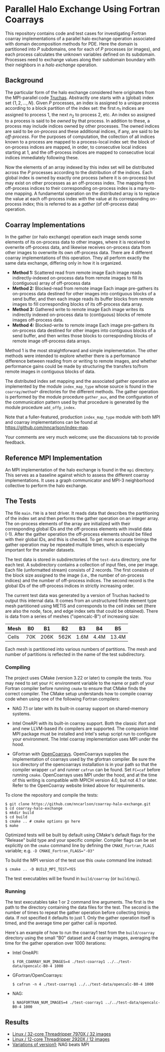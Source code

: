 # Parallel Halo Exchange Using Fortran Coarrays

This repository contains code and test cases for investigating Fortran
coarray implementations of a parallel halo exchange operation associated
with domain decomposition methods for PDE. Here the domain is partitioned
into *P* subdomains, one for each of *P* processes (or images), and each
process calculates the unknown variables defined on its subdomain.
Processes need to exchange values along their subdomain boundary with
their neighbors in a *halo exchange* operation.

## Background
The particular form of the halo exchange considered here originates from the
MPI-parallel code [Truchas](https://gitlab.com/truchas/truchas). Abstractly
one starts with a (global) index set $\{1, 2, ..., N\}$. Given $P$ processes,
an index is assigned to a unique process according to a block partition of
the index set: the first $n_1$ indices are assigned to process 1, the next
$n_2$ to process 2, etc. An index so assigned to a process is said to be
*owned* by that process. In addition to these, a process may include indices
owned by other processes. The owned indices are said to be *on-process* and
these additional indices, if any, are said to be *off-process*. For the
purposes of computation, the collection of all indices known to a process
are mapped to a process-local index set: the block of on-process indices are
mapped, in order, to consecutive local indices starting at 1, and the
off-process indices are mapped to consecutive local indices immediately
following these.

Now the elements of an array indexed by this index set will be distributed
across the $P$ processes according to the distribution of the indices.
Each global index is owned by exactly one process (where it is on-process)
but may exist on other processes as an off-process index. The mapping from
off-process indices to their corresponding on-process index is a many-to-one
mapping. A fundamental operation on the distributed array is to replace the
value at each off-process index with the value at its corresponding
on-process index; this is referred to as a *gather* (of off-process data)
operation.

## Coarray Implementations
In the gather (or halo exchange) operation each image sends some elements
of its on-process data to other images, where it is received to overwrite
off-process data, and likewise receives on-process data from other images
to overwrite its own off-process data. There are 4 different coarray
implementations of this operation. They all perform exactly the same data
exchange, differing only in how it is organized.

* **Method 1:** Scattered read from remote image
Each image reads indirectly-indexed on-process data from remote images
to fill its (contiguous) array of off-process data
* **Method 2:** Blocked-read from remote image
Each image pre-gathers its on-process data destined for other images into
contiguous blocks of a send buffer, and then each image reads its buffer
blocks from remote images to fill corresponding blocks of its off-process
data array.
* **Method 3:** Gathered write to remote image
Each image writes its indirectly indexed on-process data to (contiguous)
blocks of remote images off-process data.
* **Method 4:** Blocked-write to remote image
Each image pre-gathers its on-process data destined for other images into
contiguous blocks of a send buffer, and then writes those blocks to
corresponding blocks of remote image off-process data arrays.

Method 1 is the most straightforward and simple implementation. The other
methods were intended to explore whether there is a performance difference
between reading from or writing to remote images, and whether performance
gains could be made by structuring the transfers to/from remote images in
contiguous blocks of data.

The distributed index set mapping and the associated gather operation are
implemented by the module `index_map_type` whose source is found in the
`coarray/method*` directories for the different methods. The gather
operation is performed by the module procedure `gather_aux`, and the
configuration of the communication pattern used by that procedure is
generated by the module procedure `add_offp_index`.

Note that a fuller-featured, production `index_map_type` module with both
MPI and coarray implementations can be found at
https://github.com/nncarlson/index-map.

Your comments are very much welcome; use the discussions tab to provide
feedback.

## Reference MPI Implementation

An MPI implementation of the halo exchange is found in the `mpi` directory.
This serves as a baseline against which to assess the different coarray
implementations. It uses a graph communicator and MPI-3 neighborhood
collective to perform the halo exchange.

## The Tests
The file `main.f90` is a test driver. It reads data that
describes the partitioning of the index set and then performs the gather
operation on an integer array. The on-process elements of the array are
initialized with their corresponding global IDs and the off-process elements
with invalid data (-1). After the gather operation the off-process elements
should be filled with their global IDs, and this is checked. To get more
accurate timings the gather operation may be repeated multiple times, which
is especially important for the smaller datasets.

The test data is stored in subdirectories of the `test-data` directory,
one for each test. A subdirectory contains a collection of input files,
one per image. Each file (unformatted stream) consists of 2 records. The
first consists of the block size assigned to the image (i.e., the number
of on-process indices) and the number of off-process indices. The second
record is the global IDs of the off-process indices in strictly increasing
order.

The current test data was generated by a version of Truchas hacked to output
this internal data. It comes from an unstructured finite element type mesh
partitioned using METIS and corresponds to the cell index set (there are
also the node, face, and edge index sets that could be obtained). There is
data from a series of meshes ("opencalc-B") of increasing size:

  | Mesh | B0  | B1   | B2   | B3   | B4   | B5
  | ---- | --  | --   | --   | --   | --   | --
  | Cells| 70K | 206K | 562K | 1.6M | 4.4M | 13.4M

Each mesh is partitioned into various numbers of partitions. The mesh and
number of partitions is reflected in the name of the test subdirectory.

### Compiling

The project uses CMake (version 3.22 or later) to compile the tests. You may
need to set your `FC` environment variable to the name or path of your Fortran
compiler before running `cmake` to ensure that CMake finds the correct compiler.
The CMake setup understands how to compile coarray code when using one of the
following Fortran compilers:

* NAG 7.1 or later with its built-in coarray support on shared-memory systems.

* Intel OneAPI with its built-in coarray support. Both the classic ifort and
  and new LLVM-based ifx compilers are supported. The companion Intel MPI
  package must be installed and Intel's setup script run to configure your
  environment. The Intel coarray implementation uses MPI under the hood.

* GFortran with [OpenCoarrays](https://github.com/sourceryinstitute/opencoarrays).
  OpenCoarrays supplies the implementation of coarrays used by the gfortran
  compiler. Be sure the `bin` directory of the opencoarrays installation is in
  your path so that the compiler wrapper `caf` and runner `cafrun` can be found.
  Set `FC=caf` before running `cmake`. OpenCoarrays uses MPI under the hood, and
  at the time of this writing is compatible with MPICH version 4.0, but not 4.1
  or later. Refer to the OpenCoarray website linked above for requirements.

To clone the repository and compile the tests:

```shell
$ git clone https://github.com/nncarlson/coarray-halo-exchange.git
$ cd coarray-halo-exchange
$ mkdir build
$ cd build
$ cmake .. # cmake options go here
$ make
```

Optimized tests will be built by default using CMake's default flags for the
"Release" build type and your specific compiler. Compiler flags can be set
explicitly on the `cmake` command line by defining the `CMAKE_Fortran_FLAGS`
variable; e.g. `-D CMAKE_Fortran_FLAGS="-O3"`

To build the MPI version of the test use this `cmake` command line instead:

```shell
$ cmake .. -D BUILD_MPI_TEST=YES
```

The test executables will be found in `build/coarray` (or `build/mpi`).


### Running

The test executables take 1 or 2 command line arguments. The first is the
path to the directory containing the data files for the test. The second
is the number of times to repeat the gather operation before collecting
timing data. If not specified it defaults to just 1. Only the gather
operation itself is timed, and the average time per gather call is reported.

Here's an example of how to run the coarray1 test from the `build/coarray`
directory using the small "B0" dataset and 4 coarray images, averaging the
time for the gather operation over 1000 iterations:

* Intel OneAPI:
  ```shell
  $ FOR_COARRAY_NUM_IMAGES=4 ./test-coarray1 ../../test-data/opencalc-B0-4 1000
  ```

* GFortran/OpenCoarrays:
  ```shell
  $ cafrun -n 4 ./test-coarray1 ../../test-data/opencalc-B0-4 1000
  ```

* NAG:
  ```shell
  $ NAGFORTRAN_NUM_IMAGES=4 ./test-coarray1 ../../test-data/opencalc-B0-4 1000
  ```

## Results
* [Linux / 32-core Threadripper 7970X / 32 images](results/7970X-32-JUN24.md)
* [Linux / 12-core Threadripper 2920X / 12 images](results/2920X-12-FEB22.md)
* [Variations of version1](results/thelio-12-v1-variations.md); NAG beats MPI
